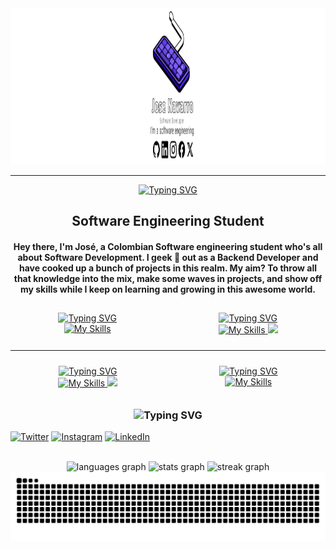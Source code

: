<link href="https://fonts.googleapis.com/css2?family=Jaro:wght@400;700&display=swap" rel="stylesheet">

<div align="center">
  <img height="250" widht="1280" src="https://github.com/jnavarrop26/jnavarrop26/blob/main/img/portada-github.jpg"  />
</div>

<hr>

<div align="center">

[![Typing SVG](https://readme-typing-svg.herokuapp.com?font=Jaro&size=25&pause=1000&color=F7D418&center=true&vCenter=true&width=435&lines=About+Me😎)](https://git.io/typing-svg) <h2> Software Engineering Student</h2>

</div>


<h4 align="center" style="font-family: ; ">Hey there, I'm José, a Colombian Software engineering student who's all about Software Development. I geek 🫠 out as a Backend Developer and have cooked up a bunch of projects in this realm. My aim? To throw all that knowledge into the mix, make some waves in projects, and show off my skills while I keep on learning and growing in this awesome world.</h4>



<div class="container">
  <div class="column" align="center">
    <div align="center">
      <a href="https://git.io/typing-svg">
        <img src="https://readme-typing-svg.herokuapp.com?font=Jaro&size=25&pause=1000&color=F7D418&center=true&vCenter=true&width=435&lines=Fronted🔥" alt="Typing SVG">
      </a>
    </div>
    <div align="center">
      <a href="https://skillicons.dev">
        <img src="https://skillicons.dev/icons?i=html,css,javascript,tailwind,npm,react,vscode" alt="My Skills">
      </a>
    </div>
  </div>
  <div class="column" align="center">
    <div align="center">
      <a href="https://git.io/typing-svg">
        <img src="https://readme-typing-svg.herokuapp.com?font=Jaro&size=25&pause=1000&color=F7D418&center=true&vCenter=true&width=435&lines=Backend🚩" alt="Typing SVG">
      </a>
    </div>
    <div align="center">
      <a href="https://skillicons.dev">
        <img src="https://skillicons.dev/icons?i=java,python,spring,django,idea,pycharm" alt="My Skills">
        <img src="https://skillicons.dev/icons?i=maven,mysql,postgres,sqlite,aws">
      </a>
    </div>
  </div>
</div>


<hr/>

<div class="container">
  <div class="column" align="center">
    <a href="https://git.io/typing-svg">
      <img src="https://readme-typing-svg.herokuapp.com?font=Jaro&size=25&pause=1000&color=F7D418&center=true&vCenter=true&width=435&lines=Tools🛠️" alt="Typing SVG">
    </a>
    <div align="center">
      <a href="https://skillicons.dev">
        <img src="https://skillicons.dev/icons?i=git,github,docker,postman,figma,powershell" alt="My Skills">
        <img src="https://skillicons.dev/icons?i=notion,latex,md">
      </a>
    </div>
  </div>
  <div class="column" align="center">
    <a href="https://git.io/typing-svg">
      <img src="https://readme-typing-svg.herokuapp.com?font=Jaro&size=25&pause=1000&color=F7D418&center=true&vCenter=true&width=435&lines=I'm+currently+learning👨‍💻" alt="Typing SVG">
    </a>
    <div align="center">
      <a href="https://skillicons.dev">
        <img src="https://skillicons.dev/icons?i=graphql,ts,nextjs" alt="My Skills">
      </a>
    </div>
  </div>
</div>


<h3 align="center"href="https://git.io/typing-svg"><img src="https://readme-typing-svg.herokuapp.com?font=Silkscreen&pause=1000&color=FFFFFF&center=true&random=false&width=435&lines=Social+Media" alt="Typing SVG" /></h3>


[![Twitter](https://img.shields.io/badge/Twitter-@_jnavarrop-1DA1F2?style=for-the-badge&logo=twitter&logoColor=white&labelColor=101010)](https://x.com/_jnavarrop)
[![Instagram](https://img.shields.io/badge/Instagram-@_jnavarrop-E4405F?style=for-the-badge&logo=instagram&logoColor=white&labelColor=101010)](https://www.instagram.com/_jnavarrop/)
[![LinkedIn](https://img.shields.io/badge/LinkedIn-Jose_Navarro-0077B5?style=for-the-badge&logo=linkedin&logoColor=white&labelColor=101010)](https://www.linkedin.com/in/jose-navarro-b0361b23b/)



<br clear="both">

<div align="center">
  <img src="https://github-readme-stats.vercel.app/api/top-langs?username=jnavarrop26&locale=en&hide_title=false&layout=compact&card_width=320&langs_count=4&theme=vision-friendly-dark&hide_border=true" height="105" alt="languages graph"  />
  <img src="https://github-readme-stats.vercel.app/api?username=jnavarrop26&hide_title=false&hide_rank=false&show_icons=true&include_all_commits=false&count_private=true&disable_animations=true&theme=vision-friendly-dark&locale=en&hide_border=true" height="105" alt="stats graph"  />
  <img src="https://streak-stats.demolab.com?user=jnavarrop26&locale=en&mode=daily&theme=vision-friendly-dark&hide_border=true&border_radius=5" height="105" alt="streak graph"  />
</div>

<img src="https://raw.githubusercontent.com/jnavarrop26/jnavarrop26/output/snake.svg" alt="Snake animation" />


<style>
  .container {
    display: flex;
    justify-content: center;
    gap: 10px; 
  }
  .column {
    flex: 1;
    border: 1px solid black whi; 
    padding: 10px;
  }

</style>